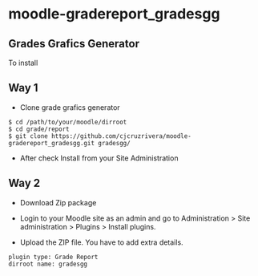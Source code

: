 # moodle-gradereport_gradesgg

## Grades Grafics Generator

To install

## Way 1
* Clone grade grafics generator
~~~
$ cd /path/to/your/moodle/dirroot
$ cd grade/report
$ git clone https://github.com/cjcruzrivera/moodle-gradereport_gradesgg.git gradesgg/
~~~

* After check Install from your Site Administration

## Way 2
* Download Zip package
* Login to your Moodle site as an admin and go to Administration > Site administration > Plugins > Install plugins.

* Upload the ZIP file. You have to add extra details.

~~~
plugin type: Grade Report   
dirroot name: gradesgg
